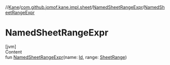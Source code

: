 //[Kane](../../index.md)/[com.github.jomof.kane.impl.sheet](../index.md)/[NamedSheetRangeExpr](index.md)/[NamedSheetRangeExpr](-named-sheet-range-expr.md)



# NamedSheetRangeExpr  
[jvm]  
Content  
fun [NamedSheetRangeExpr](-named-sheet-range-expr.md)(name: [Id](../../com.github.jomof.kane.impl/index.md#%5Bcom.github.jomof.kane.impl%2FId%2F%2F%2FPointingToDeclaration%2F%5D%2FClasslikes%2F-528454306), range: [SheetRange](../-sheet-range/index.md))  



